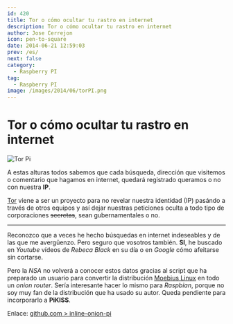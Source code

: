 ```yaml
---
id: 420
title: Tor o cómo ocultar tu rastro en internet
description: Tor o cómo ocultar tu rastro en internet
author: Jose Cerrejon
icon: pen-to-square
date: 2014-06-21 12:59:03
prev: /es/
next: false
category:
  - Raspberry PI
tag:
  - Raspberry PI
image: /images/2014/06/torPI.png
---
```


# Tor o cómo ocultar tu rastro en internet

![Tor Pi](/images/2014/06/torPI.png)

A estas alturas todos sabemos que cada búsqueda, dirección que visitemos o comentario que hagamos en internet, quedará registrado queramos o no con nuestra **IP**.

[Tor](http://es.wikipedia.org/wiki/Tor) viene a ser un proyecto para no revelar nuestra identidad (IP) pasándo a través de otros equipos y así dejar nuestras peticiones oculta a todo tipo de corporaciones <del>secretas</del>, sean gubernamentales o no.

- - -
Reconozco que a veces he hecho búsquedas en internet indeseables y de las que me avergüenzo. Pero seguro que vosotros también. **SI**, he buscado en *Youtube* vídeos de *Rebeca Black* en su día o en *Google* cómo afeitarse sin cortarse.

Pero la *NSA* no volverá a conocer estos datos gracias al script que ha preparado un usuario para convertir la distribución [Moebius Linux](http://moebiuslinux.sourceforge.net/) en todo un *onion router*. Sería interesante hacer lo mismo para *Raspbian*, porque no soy muy fan de la distribución que ha usado su autor. Queda pendiente para incorporarlo a **PiKISS**.

Enlace: [github.com > inline-onion-pi](https://github.com/blufro93/inline-onion-pi)